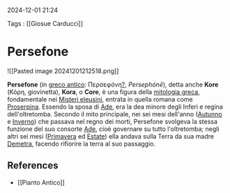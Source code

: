 2024-12-01 21:24

Tags : [[Giosue Carducci]]

# Persefone

![[Pasted image 20241201212518.png]]

**Persefone** (in [greco antico](https://it.wikipedia.org/wiki/Lingua_greca_antica "Lingua greca antica"): Περσεφόνη[?](https://it.wikipedia.org/wiki/Aiuto:Greco_antico "Aiuto:Greco antico"), _Persephónē_), detta anche **Kore** (Κόρη, giovinetta), **Kora**, o **Core**, è una figura della [mitologia greca](https://it.wikipedia.org/wiki/Mitologia_greca "Mitologia greca"), fondamentale nei [Misteri eleusini](https://it.wikipedia.org/wiki/Misteri_eleusini "Misteri eleusini"), entrata in quella romana come [Proserpina](https://it.wikipedia.org/wiki/Proserpina "Proserpina"). Essendo la sposa di [Ade](https://it.wikipedia.org/wiki/Ade_(divinit%C3%A0) "Ade (divinità)"), era la dea minore degli Inferi e regina dell'oltretomba. Secondo il mito principale, nei sei mesi dell'anno ([Autunno](https://it.wikipedia.org/wiki/Autunno "Autunno") e [Inverno](https://it.wikipedia.org/wiki/Inverno "Inverno")) che passava nel regno dei morti, Persefone svolgeva la stessa funzione del suo consorte [Ade](https://it.wikipedia.org/wiki/Ade_(divinit%C3%A0) "Ade (divinità)"), cioè governare su tutto l'oltretomba; negli altri sei mesi ([Primavera](https://it.wikipedia.org/wiki/Primavera "Primavera") ed [Estate](https://it.wikipedia.org/wiki/Estate "Estate")) ella andava sulla Terra da sua madre [Demetra](https://it.wikipedia.org/wiki/Demetra "Demetra"), facendo rifiorire la terra al suo passaggio.

## References

- [[Pianto Antico]]